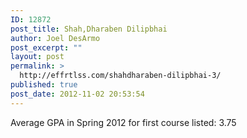 ```yaml
---
ID: 12872
post_title: Shah,Dharaben Dilipbhai
author: Joel DesArmo
post_excerpt: ""
layout: post
permalink: >
  http://effrtlss.com/shahdharaben-dilipbhai-3/
published: true
post_date: 2012-11-02 20:53:54
---
```

<p>Average GPA in Spring 2012 for first course listed: 3.75</p>